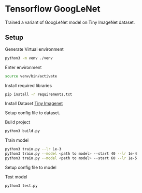 # Tensorflow GoogLeNet

Trained a variant of GoogLeNet model on Tiny ImageNet dataset.

## Setup
Generate Virtual environment
```bash
python3 -m venv ./venv
```
Enter environment
```bash
source venv/bin/activate
```
Install required libraries
```bash
pip install -r requirements.txt
```
Install Dataset [Tiny Imagenet](https://tiny-imagenet.herokuapp.com/)

Setup config file to dataset.

Build project
```bash
python3 build.py
```
Train model
```bash
python3 train.py --lr 1e-3
python3 train.py --model <path to model> --start 40 --lr 1e-4
python3 train.py --model <path to model> --start 60 --lr 1e-5
```
Setup config file to model 

Test model 
```bash
python3 test.py
```
